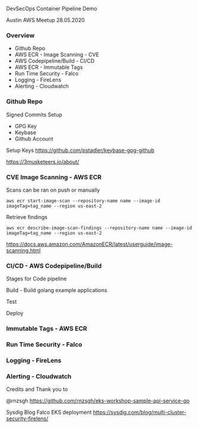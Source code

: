 DevSecOps Container Pipeline Demo 

Austin AWS Meetup 28.05.2020


### Overview 

* Github Repo
* AWS ECR - Image Scanning - CVE
* AWS Codepipeline/Build - CI/CD
* AWS ECR - Immutable Tags 
* Run Time Security - Falco
* Logging - FireLens 
* Alerting - Cloudwatch

### Github Repo

Signed Commits Setup

* GPG Key
* Keybase
* Github Account 

Setup Keys 
https://github.com/pstadler/keybase-gpg-github

https://3musketeers.io/about/

### CVE Image Scanning - AWS ECR 

Scans can be ran on push or manually

    aws ecr start-image-scan --repository-name name --image-id imageTag=tag_name --region us-east-2

Retrieve findings 

    aws ecr describe-image-scan-findings --repository-name name --image-id imageTag=tag_name --region us-east-2


https://docs.aws.amazon.com/AmazonECR/latest/userguide/image-scanning.html

### CI/CD - AWS Codepipeline/Build 

Stages for Code pipeline 

Build - Build golang example applications

Test 

Deploy


### Immutable Tags - AWS ECR 

### Run Time Security - Falco

### Logging - FireLens 

### Alerting - Cloudwatch


Credits and Thank you to 

@rnzsgh https://github.com/rnzsgh/eks-workshop-sample-api-service-go

Sysdig Blog Falco EKS deployment https://sysdig.com/blog/multi-cluster-security-firelens/
